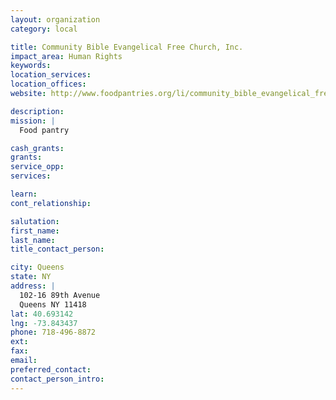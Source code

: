 ```yaml
---
layout: organization
category: local

title: Community Bible Evangelical Free Church, Inc.
impact_area: Human Rights
keywords: 
location_services: 
location_offices: 
website: http://www.foodpantries.org/li/community_bible_evangelical_free_church_11418

description: 
mission: |
  Food pantry

cash_grants: 
grants: 
service_opp: 
services: 

learn: 
cont_relationship: 

salutation: 
first_name: 
last_name: 
title_contact_person: 

city: Queens
state: NY
address: |
  102-16 89th Avenue    
  Queens NY 11418
lat: 40.693142
lng: -73.843437
phone: 718-496-8872
ext: 
fax: 
email: 
preferred_contact: 
contact_person_intro: 
---
```

